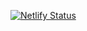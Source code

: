 [![Netlify Status](https://api.netlify.com/api/v1/badges/dae92dfa-1b8f-4ab6-b052-85c6902bc4d6/deploy-status)](https://app.netlify.com/sites/epic-rosalind-1c4b90/deploys)
